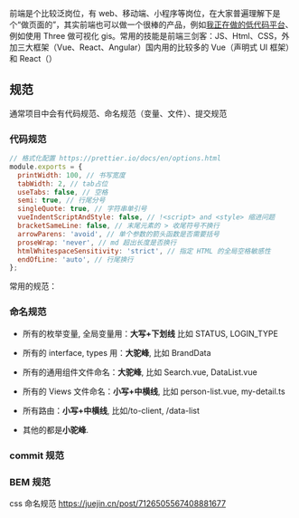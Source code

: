 前端是个比较泛岗位，有 web、移动端、小程序等岗位，在大家普遍理解下是个“做页面的”，其实前端也可以做一个很棒的产品，例如[我正在做的低代码平台](https://pgo8ie4oqj.feishu.cn/docx/WuqJd3qaDoOcunx0wi0cwmZ8nTb)、例如使用 Three 做可视化 gis。常用的技能是前端三剑客：JS、Html、CSS，外加三大框架（Vue、React、Angular）国内用的比较多的 Vue（声明式 UI 框架） 和 React（）

## 规范

通常项目中会有代码规范、命名规范（变量、文件）、提交规范

### 代码规范

```js
// 格式化配置 https://prettier.io/docs/en/options.html
module.exports = {
  printWidth: 100, // 书写宽度
  tabWidth: 2, // tab占位
  useTabs: false, // 空格
  semi: true, // 行尾分号
  singleQuote: true, // 字符串单引号
  vueIndentScriptAndStyle: false, // !<script> and <style> 缩进问题
  bracketSameLine: false, // 末尾元素的 > 收尾符号不换行
  arrowParens: 'avoid', // 单个参数的箭头函数是否需要括号
  proseWrap: 'never', // md 超出长度是否换行
  htmlWhitespaceSensitivity: 'strict', // 指定 HTML 的全局空格敏感性
  endOfLine: 'auto', // 行尾换行
};
```

常用的规范：

### 命名规范

- 所有的枚举变量, 全局变量用：**大写+下划线** 比如 STATUS, LOGIN_TYPE

- 所有的 interface, types 用：**大驼峰**, 比如 BrandData

- 所有的通用组件文件命名：**大驼峰**, 比如 Search.vue, DataList.vue

- 所有的 Views 文件命名：**小写+中横线**, 比如 person-list.vue, my-detail.ts

- 所有路由：**小写+中横线**, 比如/to-client, /data-list

- 其他的都是**小驼峰**.

### commit 规范

### BEM 规范

css 命名规范 https://juejin.cn/post/7126505567408881677
